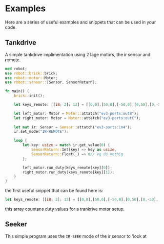 # Examples
Here are a series of useful examples and snippets that can be used in your code.

## Tankdrive
A simple tankdrive implimentation using 2 lage motors, the ir sensor and remote.
``` rust
mod robot;
use robot::brick::brick;
use robot::motor::Motor;
use robot::sensor::{Sensor, SensorReturn};

fn main() {
    brick::init();

    let keys_remote: [[i8; 2]; 12] = [[0,0],[50,0],[-50,0],[0,50],[0,-50],[50,50],[50,-50],[-50,50],[-50,-50],[0,0],[0,0],[0,0]];

    let left_motor: Motor = Motor::attatch("ev3-ports:outB");
    let right_motor: Motor = Motor::attatch("ev3-ports:outC");
    
    let mut ir: Sensor = Sensor::attatch("ev3-ports:in4");
    ir.set_mode("IR-REMOTE");

    loop {
        let key: usize = match ir.get_value(0) {
            SensorReturn::Int(key) => key as usize,
            SensorReturn::Float(_) => 0// eg do nothig
        };

        left_motor.run_duty(keys_remote[key][0]);
        right_motor.run_duty(keys_remote[key][1]);
    }
}
```

the first useful snippet that can be found here is:
``` rust
let keys_remote: [[i8; 2]; 12] = [[0,0],[50,0],[-50,0],[0,50],[0,-50],[50,50],[50,-50],[-50,50],[-50,-50],[0,0],[0,0],[0,0]];
```
this array countans duty values for a trankrive motor setup.

## Seeker
This simple program uses the `IR-SEEK` mode of the ir sensor to 'look at